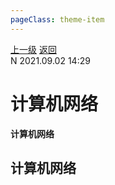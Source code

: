 ```yaml
---
pageClass: theme-item
---
```

<div class="extend-header">
    <div class="info">
        <div class="record">
            <a class="back" href="./">上一级</a>
            <a class="back" href="./">返回</a>
        </div>        
        <div class="mini">
            <span>N 2021.09.02 14:29</span>
        </div>
    </div>
    <div class="content"></div>
</div>
<div class="content-header">
<h1>计算机网络</h1><strong>计算机网络</strong>
</div>
<div class="static-content">


## 计算机网络

<div class="anchor" name="1123403874911" id="1123403874911"></div>


<div class="anchor" name="1123403874915" id="1123403874915"></div>


<div class="anchor" name="1123403874919" id="1123403874919"></div>


</div>